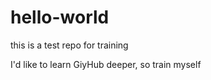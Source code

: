 hello-world
===========

this is a test repo for training

I'd like to learn GiyHub deeper, so train myself
